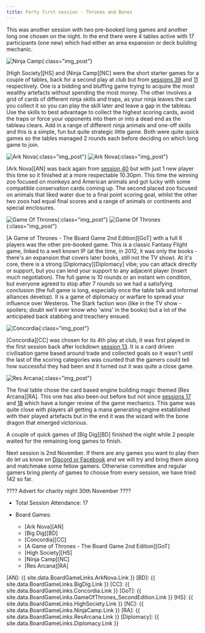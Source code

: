 ```yaml
---
title: Forty first session - Thrones and Bones
---
```


This was another session with two pre-booked long games and another long one chosen on the night. In the end there were 4 tables active with 17 participants (one new) which had either an area expansion or deck building mechanic.

![Ninja Camp](/images/posts/2022_10_19/NinjaCamp01.jpg "Ninja Camp"){:class="img_post"}

[High Society][HS] and [Ninja Camp][NC] were the short starter games for a couple of tables, back for a second play at club but from [sessions 39][39] and [11][11] respectively. One is a bidding and bluffing game trying to acquire the most wealthy artefacts without spending the most money. The other involves a grid of cards of different ninja skills and traps, as your ninja leaves the card you collect it so you can play the skill later and leave a gap in the tableau. Use the skills to best advantage to collect the highest scoring cards, avoid the traps or force your opponents into them or into a dead end as the tableau clears. Add in a range of different ninja animals and one-off skills and this is a simple, fun but quite strategic little game. Both were quite quick games so the tables managed 2 rounds each before deciding on which long game to join.

![Ark Nova](/images/posts/2022_10_19/ArkNova01.jpg "Ark Nova"){:class="img_post"}
![Ark Nova](/images/posts/2022_10_19/ArkNova02.jpg "Ark Nova"){:class="img_post"}

[Ark Nova][AN] was back again from [session 40][40] but with just 1 new player this time so it finished at a more respectable 10.30pm. This time the winning zoo focused on monkeys and American animals and got lucky with some compatible conservation cards coming up. The second placed zoo focused on animals that liked water due to a final point scoring goal, whilst the other two zoos had equal final scores and a range of animals or continents and special enclosures.

![Game Of Thrones](/images/posts/2022_10_19/GameOfThrones01.jpg "Game Of Thrones"){:class="img_post"}
![Game Of Thrones](/images/posts/2022_10_19/GameOfThrones02.jpg "Game Of Thrones"){:class="img_post"}

[A Game of Thrones - The Board Game 2nd Edition][GoT] with a full 6 players was the other pre-booked game. This is a classic Fantasy Flight game, linked to a well known IP (at the time, in 2012, it was only the books - there's an expansion that covers later books, still not the TV show). At it's core, there is a strong [Diplomacy][Diplomacy] vibe; you can attack directly or support, but you can lend your support to any adjacent player (insert much negotiation). The full game is 10 rounds or an instant win condition, but everyone agreed to stop after 7 rounds so we had a satisfying conclusion (the full game is long, especially once the table talk and informal alliances develop). It is a game of diplomacy or warfare to spread your influence over Westeros. The Stark faction won (like in the TV show - spoilers; doubt we'll ever know who 'wins' in the books) but a lot of the anticipated back stabbing and treachery ensued.

![Concordia](/images/posts/2022_10_19/Concordia01.jpg "Concordia"){:class="img_post"}

[Concordia][CC] was chosen for its 4th play at club, it was first played in the first session back after lockdown [session 13][13]. It is a card driven civilisation game based around trade and collected goals so it wasn't until the last of the scoring categories was counted that the gamers could tell how successful they had been and it turned out it was quite a close game.

![Res Arcana](/images/posts/2022_10_19/ResArcana01.jpg "Res Arcana"){:class="img_post"}

The final table chose the card based engine building magic themed [Res Arcana][RA]. This one has also been out before but not since [sessions 17][17] and [18][18] which have a longer review of the game mechanics. This game was quite close with players all getting a mana generating engine established with their played artefacts but in the end it was the wizard with the bone dragon that emerged victorious.

A couple of quick games of [Big Dig][BD] finished the night while 2 people waited for the remaining long games to finish.

Next session is 2nd November. If there are any games you want to play then do let us know on [Discord or Facebook][Contact] and we will try and bring them along and matchmake some fellow gamers. Otherwise committee and regular gamers bring plenty of games to choose from every session, we have tried 142 so far. 

???? Advert for charity night 30th November ????

* Total Session Attendance: 17
* Board Games:

	 * [Ark Nova][AN]
	 * [Big Dig][BD]
	 * [Concordia][CC]
	 * [A Game of Thrones - The Board Game 2nd Edition][GoT]
	 * [High Society][HS]
	 * [Ninja Camp][NC]
	 * [Res Arcana][RA]
	 

[AN]: {{ site.data.BoardGameLinks.ArkNova.Link }}
[BD]: {{ site.data.BoardGameLinks.BigDig.Link }}
[CC]: {{ site.data.BoardGameLinks.Concordia.Link }}
[GoT]: {{ site.data.BoardGameLinks.GameOfThrones_SecondEdition.Link }}
[HS]: {{ site.data.BoardGameLinks.HighSociety.Link }}
[NC]: {{ site.data.BoardGameLinks.NinjaCamp.Link }}
[RA]: {{ site.data.BoardGameLinks.ResArcana.Link }}
[Diplomacy]: {{ site.data.BoardGameLinks.Diplomacy.Link }}

[11]: /2020/02/26/eleventh-session.html
[13]: /2021/08/25/thirteenth-session.html
[17]: /2021/10/20/seventeenth-session.html
[18]: /2021/11/03/eighteenth-session.html
[39]: /2022/09/21/thirtyninth-session.html
[40]: /2022/10/05/fortieth-session.html

[Contact]: /Contact.html

